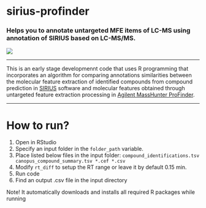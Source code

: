 # sirius-profinder

### Helps you to annotate untargeted MFE items of LC-MS using annotation of SIRIUS based on LC-MS/MS.

<img src= "https://img.shields.io/badge/R-276DC3?style=for-the-badge&logo=r&logoColor=white"/>

-----------

This is an early stage developmennt code that uses R programming that incorporates an algorithm for comparing annotations similarities between the molecular feature extraction of identified compounds from compound prediction in [SIRIUS](https://bio.informatik.uni-jena.de/software/sirius/) software and molecular features obtained through untargeted feature extraction processing in [Agilent MassHunter ProFinder](https://www.agilent.com/cs/library/usermanuals/public/G3835-90027_Profinder_QuickStart.pdf).

-----------

# How to run?
1. Open in RStudio
2. Specify an input folder in the `folder_path` variable. 
3. Place listed below files in the input folder: 
`compound_identifications.tsv
canopus_compound_summary.tsv
*.cef
*.csv
`
4. Modify `rt_diff` to setup the RT range or leave it by default 0.15 min.
5. Run code
6. Find an output .csv file in the input directory

Note! It automatically downloads and installs all required R packages while running
